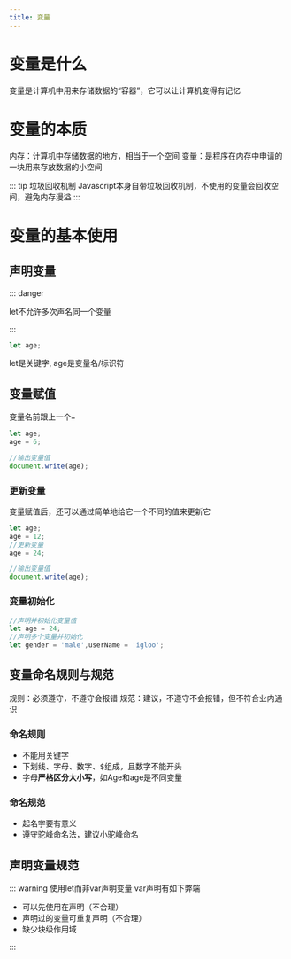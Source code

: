 ```yaml
---
title: 变量
---
```


# 变量是什么

变量是计算机中用来存储数据的“容器”，它可以让计算机变得有记忆

# 变量的本质

内存：计算机中存储数据的地方，相当于一个空间
变量：是程序在内存中申请的一块用来存放数据的小空间

::: tip 垃圾回收机制
Javascript本身自带垃圾回收机制，不使用的变量会回收空间，避免内存漫溢
:::

# 变量的基本使用

## 声明变量

::: danger

let不允许多次声名同一个变量

:::

```javascript
let age;
```

let是关键字, age是变量名/标识符

## 变量赋值

变量名前跟上一个`=`

```javascript
let age;
age = 6;

//输出变量值
document.write(age);
```

### 更新变量

变量赋值后，还可以通过简单地给它一个不同的值来更新它

```javascript
let age;
age = 12;
//更新变量
age = 24;

//输出变量值
document.write(age);
```

### 变量初始化

```javascript
//声明并初始化变量值
let age = 24;
//声明多个变量并初始化
let gender = 'male',userName = 'igloo';
```

## 变量命名规则与规范

规则：必须遵守，不遵守会报错
规范：建议，不遵守不会报错，但不符合业内通识

### 命名规则

- 不能用关键字
- 下划线、字母、数字、<kbd>$</kbd>组成，且数字不能开头
- 字母<b>严格区分大小写</b>，如Age和age是不同变量

### 命名规范

- 起名字要有意义
- 遵守驼峰命名法，建议小驼峰命名

## 声明变量规范

::: warning 使用let而非var声明变量
var声明有如下弊端
- 可以先使用在声明（不合理）
- 声明过的变量可重复声明（不合理）
- 缺少块级作用域

:::
